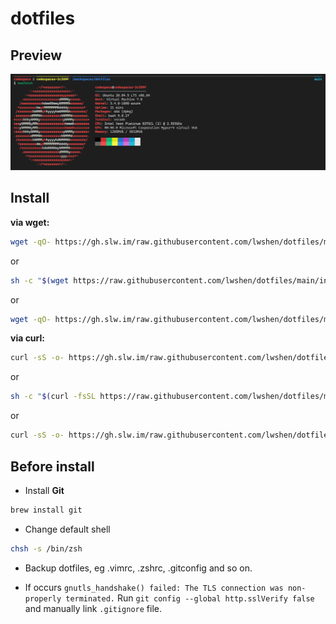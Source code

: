 # dotfiles

## Preview

![dotfiles](dotfiles.png)

## Install

**via wget:**

```bash
wget -qO- https://gh.slw.im/raw.githubusercontent.com/lwshen/dotfiles/main/install.sh | sed -e "s/raw.githubusercontent.com/gh.slw.im\/raw.githubusercontent.com/g" | sed -e "s/github.com/gh.slw.im\/github.com/g" | bash
```

or

```bash
sh -c "$(wget https://raw.githubusercontent.com/lwshen/dotfiles/main/install.sh -O -)"
```

or

```bash
wget -qO- https://gh.slw.im/raw.githubusercontent.com/lwshen/dotfiles/main/install.sh | sed -e "s/raw.githubusercontent.com/cdn.staticaly.com\/gh/g" | sed -e "s/github.com/hub.fastgit.xyz/g" | bash
```

**via curl:**

```bash
curl -sS -o- https://gh.slw.im/raw.githubusercontent.com/lwshen/dotfiles/main/install.sh | sed -e "s/raw.githubusercontent.com/gh.slw.im\/raw.githubusercontent.com/g" | sed -e "s/github.com/gh.slw.im\/github.com/g" | bash
```

or

```bash
sh -c "$(curl -fsSL https://raw.githubusercontent.com/lwshen/dotfiles/main/install.sh)"
```

or

```bash
curl -sS -o- https://gh.slw.im/raw.githubusercontent.com/lwshen/dotfiles/main/install.sh | sed -e "s/raw.githubusercontent.com/cdn.staticaly.com\/gh/g" | sed -e "s/github.com/hub.fastgit.xyz/g" | bash
```

## Before install

- Install **Git**
```bash
brew install git
```

- Change default shell
```bash
chsh -s /bin/zsh
```

- Backup dotfiles, eg .vimrc, .zshrc, .gitconfig and so on.

- If occurs `gnutls_handshake() failed: The TLS connection was non-properly terminated.`
Run `git config --global http.sslVerify false` and manually link `.gitignore` file.
